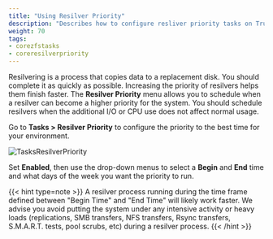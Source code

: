 ```yaml
---
title: "Using Resilver Priority"
description: "Describes how to configure resliver priority tasks on TrueNAS CORE."
weight: 70
tags:
- corezfstasks
- coreresilverpriority
---
```




Resilvering is a process that copies data to a replacement disk. You should complete it as quickly as possible.
Increasing the priority of resilvers helps them finish faster.
The **Resilver Priority** menu allows you to schedule when a resilver can become a higher priority for the system.
You should schedule resilvers when the additional I/O or CPU use does not affect normal usage.

Go to **Tasks > Resilver Priority** to configure the priority to the best time for your environment.

![TasksResilverPriority](/images/CORE/Tasks/TasksResilverPriority.png "Scheduling Resilver Priority Times")

Set **Enabled**, then use the drop-down menus to select a **Begin** and **End** time and what days of the week you want the priority to run.

{{< hint type=note >}} 
A resilver process running during the time frame defined between "Begin Time" and "End Time" will likely work faster.
We advise you avoid putting the system under any intensive activity or heavy loads (replications, SMB transfers, NFS transfers, Rsync transfers, S.M.A.R.T. tests, pool scrubs, etc) during a resilver process. 
{{< /hint >}}
